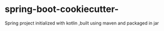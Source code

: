 # spring-boot-cookiecutter-
Spring project initialized with kotlin ,built using maven and packaged in jar
